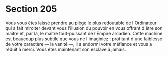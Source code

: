 # Section 205

Vous vous êtes laissé prendre au piège le plus redoutable de l'Ordinateur qui a fait miroiter devant vous l'illusion du pouvoir en vous offrant d'être son maître et, par là, le maître tout-puissant de l'Empire arcadien. Cette machine est beaucoup plus subtile que vous ne l'imaginiez : profitant d'une faiblesse de votre caractère — la vanité —, il a endormi votre méfiance et vous a réduit à merci. Vous êtes maintenant son esclave à jamais.